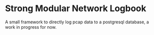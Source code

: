 Strong Modular Network Logbook
==============================

A small framework to directly log pcap data to a postgresql database, a work in progress for now.
